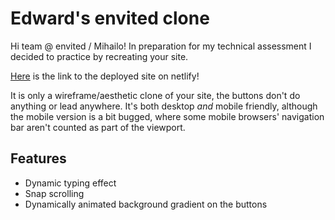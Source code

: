 # Edward's envited clone

Hi team @ envited / Mihailo! In preparation for my technical assessment I decided to practice by recreating your site.

[Here](https://envited-clone.netlify.app/) is the link to the deployed site on netlify!

It is only a wireframe/aesthetic clone of your site, the buttons don't do anything or lead anywhere. It's both desktop *and* mobile friendly, although the mobile version is a bit bugged, where some mobile browsers' navigation bar aren't counted as part of the viewport.

## Features
- Dynamic typing effect
- Snap scrolling
- Dynamically animated background gradient on the buttons
